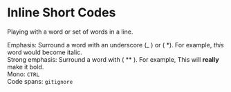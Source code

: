 # Inline Short Codes
Playing with a word or set of words in a line.

Emphasis: Surround a word with an underscore (_ ) or ( *). For example, _this_ word would become italic.  
Strong emphasis: Surround a word with ( ** ). For example, This will **really** make it bold.   
Mono: `CTRL`    
Code spans: `gitignore`


